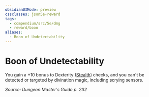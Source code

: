```yaml
---
obsidianUIMode: preview
cssclasses: json5e-reward
tags:
  - compendium/src/5e/dmg
  - reward/boon
aliases:
  - Boon of Undetectability
---
```

# Boon of Undetectability

You gain a +10 bonus to Dexterity ([Stealth](2-Mechanics/CLI/rules/skills.md#Stealth)) checks, and you can't be detected or targeted by divination magic, including scrying sensors.

*Source: Dungeon Master's Guide p. 232*